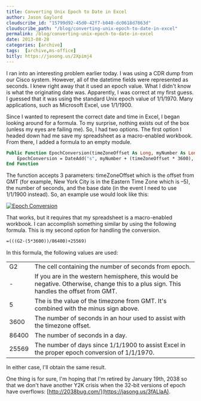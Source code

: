 ```yaml
---
title: Converting Unix Epoch to Date in Excel
author: Jason Gaylord
cloudscribe_id: "15799d92-45d0-42f7-b040-dc0618d7863d"
cloudscribe_path: "/blog/converting-unix-epoch-to-date-in-excel"
permalink: /blog/converting-unix-epoch-to-date-in-excel
date: 2013-08-28
categories: [archive]
tags:  [archive,ms-office]
bitly: https://jasong.us/2Xpimj4
---
```


I ran into an interesting problem earlier today. I was using a CDR dump from our Cisco system. However, all of the datetime fields were represented as seconds. I knew right away that it used an epoch value. What I didn't know is what the originating date was. Apparently, I was correct at my first guess. I guessed that it was using the standard Unix epoch value of 1/1/1970. Many applications, such as Microsoft Excel, use 1/1/1900.

Since I wanted to represent the correct date and time in Excel, I began looking around for a formula. To my surprise, nothing exists out of the box (unless my eyes are failing me). So, I had two options. The first option I headed down had me save my spreadsheet as a macro-enabled workbook. From there, I added a formula to an empty module.

```vb
Public Function EpochConversion(timeZoneOffset As Long, myNumber As Long, myDate As Date) As Date
    EpochConversion = DateAdd("s", myNumber + (timeZoneOffset * 3600), myDate)
End Function
```

The function accepts 3 parameters: timeZoneOffset which is the offset from GMT (for example, New York City is in the Eastern Time Zone which is –5), the number of seconds, and the base date (in the event I need to use 1/1/1900 instead). So, an example use would look like this:

[![Epoch Conversion](https://cdn.jasongaylord.com/images/2013/08/28/epochconversion.png "Epoch Conversion")](https://cdn.jasongaylord.com/images/2013/08/28/epochconversion.png)

That works, but it requires that my spreadsheet is a macro-enabled workbook. I can accomplish something similar by using the following formula. This is my second option for handling the conversion.

```vb
=(((G2-(5*3600))/86400)+25569)
```

In this formula, the following values are used:

<table>
<tbody>
<tr>
<td>G2</td>
<td>The cell containing the number of seconds from epoch.</td></tr>
<tr>
<td>-</td>
<td>If you are in the western hemisphere, this would be negative. Otherwise, change this to a plus sign. This handles the offset from GMT.</td></tr>
<tr>
<td>5</td>
<td>The is the value of the timezone from GMT. It's combined with the minus sign above.</td></tr>
<tr>
<td>3600</td>
<td>The number of seconds in an hour used to assist with the timezone offset.</td></tr>
<tr>
<td>86400</td>
<td>The number of seconds in a day.</td></tr>
<tr>
<td>25569</td>
<td>The number of days since 1/1/1900 to assist Excel in the proper epoch conversion of 1/1/1970.</td></tr></tbody></table>

In either case, I'll obtain the same result.

One thing is for sure, I'm hoping that I'm retired by January 19th, 2038 so that we don't have another Y2K crisis when the 32-bit versions of epoch have overflows: [http://2038bug.com/](https://jasong.us/3fALlaA).